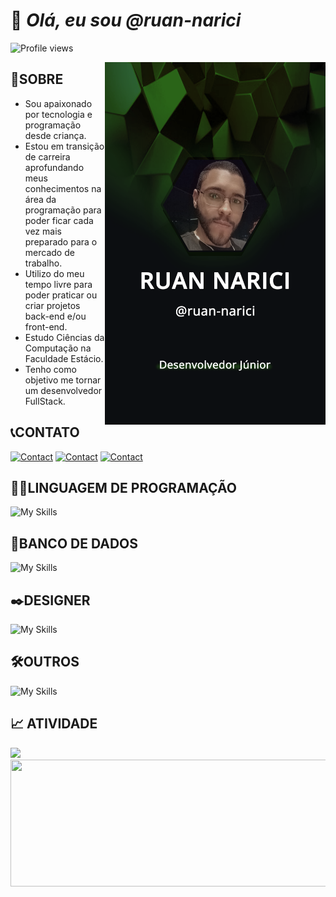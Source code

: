 # 👋 *Olá, eu sou @ruan-narici*
<p align="left"> <img src="https://komarev.com/ghpvc/?username=ruan-narici&color=green" alt="Profile views" /> </p>
<img align="right" height="580em" src="https://raw.githubusercontent.com/ruan-narici/ruan-narici/6c45d193c397e24e201dfd522191890171134cae/github_img_2.png"/>



##  📃**SOBRE**
* Sou apaixonado por tecnologia e programação desde criança.
* Estou em transição de carreira aprofundando meus conhecimentos na área da programação para poder ficar cada vez mais preparado para o mercado de trabalho.
* Utilizo do meu tempo livre para poder praticar ou criar projetos back-end e/ou front-end.
* Estudo Ciências da Computação na Faculdade Estácio.
* Tenho como objetivo me tornar um desenvolvedor FullStack.

##  📞**CONTATO** 
<div align="left">

[![Contact](https://skillicons.dev/icons?i=linkedin)](https://www.linkedin.com/in/ruan-narici-6a590416b/)
[![Contact](https://skillicons.dev/icons?i=instagram)](https://www.instagram.com/ruan.narici/)
[![Contact](https://skillicons.dev/icons?i=discord)](https://discord.com/channels/@me/1055241203001597993)
</div>



<div align="left">

## 👨‍💻**LINGUAGEM DE PROGRAMAÇÃO**

![My Skills](https://skillicons.dev/icons?i=html,css,js,java)
  
## 💾**BANCO DE DADOS**

![My Skills](https://skillicons.dev/icons?i=mysql)

## ✒️**DESIGNER**

![My Skills](https://skillicons.dev/icons?i=ps,figma)

## 🛠️**OUTROS**

![My Skills](https://skillicons.dev/icons?i=linux,git,github,vscode,eclipse)
  
## 📈 **ATIVIDADE**

<div align="left">
<!--GRÁFICO_LINGUAGEM---><img src="https://github-readme-stats.vercel.app/api/top-langs/?username=ruan-narici&theme=tokyonight&hide_border=false"/>
<!--GRÁFICO_STATS---><img align="right" width= "510px" height="203px" src="https://github-readme-stats.vercel.app/api?username=ruan-narici&show_icons=true&custom_title=Ruan%20Narici%20Github%20Status&theme=tokyonight&hide_border=true">
</div>

<!---
ruan-narici/ruan-narici is a ✨ special ✨ repository because its `README.md` (this file) appears on your GitHub profile.
You can click the Preview link to take a look at your changes.
--->
